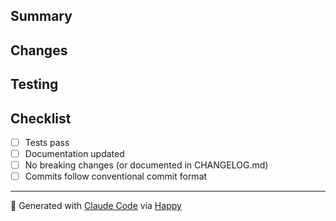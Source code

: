 <!--
⚠️ IMPORTANT: This is a fork of slopus/happy-cli

Before creating a PR, verify:
- [ ] Target repository is GobbyAI/happy-cli (NOT slopus/happy-cli)
- [ ] Base branch is correct (usually 'main')
- [ ] You intend to merge within your own fork

To create PR in your fork:
gh pr create --repo GobbyAI/happy-cli --base main --head dev

To contribute upstream (rare):
gh pr create --repo slopus/happy-cli --base main --head GobbyAI:dev
-->

## Summary


## Changes


## Testing


## Checklist
- [ ] Tests pass
- [ ] Documentation updated
- [ ] No breaking changes (or documented in CHANGELOG.md)
- [ ] Commits follow conventional commit format

---
🤖 Generated with [Claude Code](https://claude.ai/code) via [Happy](https://happy.engineering)
